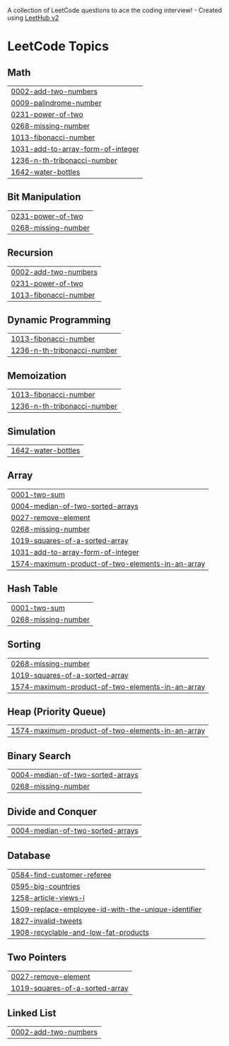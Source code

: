 A collection of LeetCode questions to ace the coding interview! - Created using [LeetHub v2](https://github.com/arunbhardwaj/LeetHub-2.0)
<!---LeetCode Topics Start-->
# LeetCode Topics
## Math
|  |
| ------- |
| [0002-add-two-numbers](https://github.com/lawpandit6/Leet-code-Problems-and-Solution/tree/master/0002-add-two-numbers) |
| [0009-palindrome-number](https://github.com/lawpandit6/Leet-code-Problems-and-Solution/tree/master/0009-palindrome-number) |
| [0231-power-of-two](https://github.com/lawpandit6/Leet-code-Problems-and-Solution/tree/master/0231-power-of-two) |
| [0268-missing-number](https://github.com/lawpandit6/Leet-code-Problems-and-Solution/tree/master/0268-missing-number) |
| [1013-fibonacci-number](https://github.com/lawpandit6/Leet-code-Problems-and-Solution/tree/master/1013-fibonacci-number) |
| [1031-add-to-array-form-of-integer](https://github.com/lawpandit6/Leet-code-Problems-and-Solution/tree/master/1031-add-to-array-form-of-integer) |
| [1236-n-th-tribonacci-number](https://github.com/lawpandit6/Leet-code-Problems-and-Solution/tree/master/1236-n-th-tribonacci-number) |
| [1642-water-bottles](https://github.com/lawpandit6/Leet-code-Problems-and-Solution/tree/master/1642-water-bottles) |
## Bit Manipulation
|  |
| ------- |
| [0231-power-of-two](https://github.com/lawpandit6/Leet-code-Problems-and-Solution/tree/master/0231-power-of-two) |
| [0268-missing-number](https://github.com/lawpandit6/Leet-code-Problems-and-Solution/tree/master/0268-missing-number) |
## Recursion
|  |
| ------- |
| [0002-add-two-numbers](https://github.com/lawpandit6/Leet-code-Problems-and-Solution/tree/master/0002-add-two-numbers) |
| [0231-power-of-two](https://github.com/lawpandit6/Leet-code-Problems-and-Solution/tree/master/0231-power-of-two) |
| [1013-fibonacci-number](https://github.com/lawpandit6/Leet-code-Problems-and-Solution/tree/master/1013-fibonacci-number) |
## Dynamic Programming
|  |
| ------- |
| [1013-fibonacci-number](https://github.com/lawpandit6/Leet-code-Problems-and-Solution/tree/master/1013-fibonacci-number) |
| [1236-n-th-tribonacci-number](https://github.com/lawpandit6/Leet-code-Problems-and-Solution/tree/master/1236-n-th-tribonacci-number) |
## Memoization
|  |
| ------- |
| [1013-fibonacci-number](https://github.com/lawpandit6/Leet-code-Problems-and-Solution/tree/master/1013-fibonacci-number) |
| [1236-n-th-tribonacci-number](https://github.com/lawpandit6/Leet-code-Problems-and-Solution/tree/master/1236-n-th-tribonacci-number) |
## Simulation
|  |
| ------- |
| [1642-water-bottles](https://github.com/lawpandit6/Leet-code-Problems-and-Solution/tree/master/1642-water-bottles) |
## Array
|  |
| ------- |
| [0001-two-sum](https://github.com/lawpandit6/Leet-code-Problems-and-Solution/tree/master/0001-two-sum) |
| [0004-median-of-two-sorted-arrays](https://github.com/lawpandit6/Leet-code-Problems-and-Solution/tree/master/0004-median-of-two-sorted-arrays) |
| [0027-remove-element](https://github.com/lawpandit6/Leet-code-Problems-and-Solution/tree/master/0027-remove-element) |
| [0268-missing-number](https://github.com/lawpandit6/Leet-code-Problems-and-Solution/tree/master/0268-missing-number) |
| [1019-squares-of-a-sorted-array](https://github.com/lawpandit6/Leet-code-Problems-and-Solution/tree/master/1019-squares-of-a-sorted-array) |
| [1031-add-to-array-form-of-integer](https://github.com/lawpandit6/Leet-code-Problems-and-Solution/tree/master/1031-add-to-array-form-of-integer) |
| [1574-maximum-product-of-two-elements-in-an-array](https://github.com/lawpandit6/Leet-code-Problems-and-Solution/tree/master/1574-maximum-product-of-two-elements-in-an-array) |
## Hash Table
|  |
| ------- |
| [0001-two-sum](https://github.com/lawpandit6/Leet-code-Problems-and-Solution/tree/master/0001-two-sum) |
| [0268-missing-number](https://github.com/lawpandit6/Leet-code-Problems-and-Solution/tree/master/0268-missing-number) |
## Sorting
|  |
| ------- |
| [0268-missing-number](https://github.com/lawpandit6/Leet-code-Problems-and-Solution/tree/master/0268-missing-number) |
| [1019-squares-of-a-sorted-array](https://github.com/lawpandit6/Leet-code-Problems-and-Solution/tree/master/1019-squares-of-a-sorted-array) |
| [1574-maximum-product-of-two-elements-in-an-array](https://github.com/lawpandit6/Leet-code-Problems-and-Solution/tree/master/1574-maximum-product-of-two-elements-in-an-array) |
## Heap (Priority Queue)
|  |
| ------- |
| [1574-maximum-product-of-two-elements-in-an-array](https://github.com/lawpandit6/Leet-code-Problems-and-Solution/tree/master/1574-maximum-product-of-two-elements-in-an-array) |
## Binary Search
|  |
| ------- |
| [0004-median-of-two-sorted-arrays](https://github.com/lawpandit6/Leet-code-Problems-and-Solution/tree/master/0004-median-of-two-sorted-arrays) |
| [0268-missing-number](https://github.com/lawpandit6/Leet-code-Problems-and-Solution/tree/master/0268-missing-number) |
## Divide and Conquer
|  |
| ------- |
| [0004-median-of-two-sorted-arrays](https://github.com/lawpandit6/Leet-code-Problems-and-Solution/tree/master/0004-median-of-two-sorted-arrays) |
## Database
|  |
| ------- |
| [0584-find-customer-referee](https://github.com/lawpandit6/Leet-code-Problems-and-Solution/tree/master/0584-find-customer-referee) |
| [0595-big-countries](https://github.com/lawpandit6/Leet-code-Problems-and-Solution/tree/master/0595-big-countries) |
| [1258-article-views-i](https://github.com/lawpandit6/Leet-code-Problems-and-Solution/tree/master/1258-article-views-i) |
| [1509-replace-employee-id-with-the-unique-identifier](https://github.com/lawpandit6/Leet-code-Problems-and-Solution/tree/master/1509-replace-employee-id-with-the-unique-identifier) |
| [1827-invalid-tweets](https://github.com/lawpandit6/Leet-code-Problems-and-Solution/tree/master/1827-invalid-tweets) |
| [1908-recyclable-and-low-fat-products](https://github.com/lawpandit6/Leet-code-Problems-and-Solution/tree/master/1908-recyclable-and-low-fat-products) |
## Two Pointers
|  |
| ------- |
| [0027-remove-element](https://github.com/lawpandit6/Leet-code-Problems-and-Solution/tree/master/0027-remove-element) |
| [1019-squares-of-a-sorted-array](https://github.com/lawpandit6/Leet-code-Problems-and-Solution/tree/master/1019-squares-of-a-sorted-array) |
## Linked List
|  |
| ------- |
| [0002-add-two-numbers](https://github.com/lawpandit6/Leet-code-Problems-and-Solution/tree/master/0002-add-two-numbers) |
<!---LeetCode Topics End-->